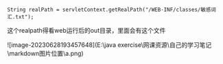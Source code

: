 ```
String realPath = servletContext.getRealPath("/WEB-INF/classes/敏感词汇.txt");
```

这个realpath得看web运行后的out目录，里面会有这个文件

![image-20230628193457648](E:\java exercise\网课资源\自己的学习笔记\markdown图片位置\a.png)